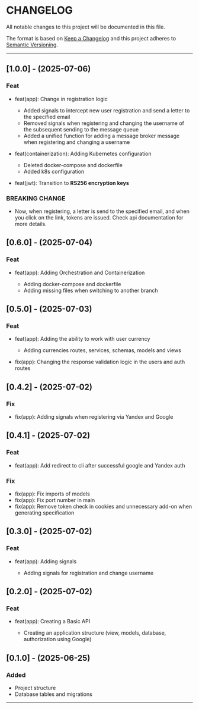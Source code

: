 # CHANGELOG

All notable changes to this project will be documented in this file.

The format is based on [Keep a Changelog](https://keepachangelog.com/en/1.1.0/) and this project adheres to [Semantic Versioning](https://semver.org).

---

## [1.0.0] - (2025-07-06)

### Feat

- feat(app): Change in registration logic

    - Added signals to intercept new user registration and send a letter to the specified email
    - Removed signals when registering and changing the username of the subsequent sending to the message queue
    - Added a unified function for adding a message broker message when registering and changing a username

- feat(containerization): Adding Kubernetes configuration
    
    - Deleted docker-compose and dockerfile
    - Added k8s configuration

- feat(jwt): Transition to **RS256 encryption keys**

### BREAKING CHANGE

- Now, when registering, a letter is send to the specified email, and when you click on the link, tokens are issued. Check api documentation for more details.

## [0.6.0] - (2025-07-04)

### Feat

- feat(app): Adding Orchestration and Containerization

    - Adding docker-compose and dockerfile
    - Adding missing files when switching to another branch


## [0.5.0] - (2025-07-03)

### Feat

- feat(app): Adding the ability to work with user currency

    - Adding currencies routes, services, schemas, models and views

- fix(app): Changing the response validation logic in the users and auth routes

## [0.4.2] - (2025-07-02)

### Fix

- fix(app): Adding signals when registering via Yandex and Google

## [0.4.1] - (2025-07-02)

### Feat

- feat(app): Add redirect to cli after successful google and Yandex auth

### Fix

- fix(app): Fix imports of models
- fix(app): Fix port number in main
- fix(app): Remove token check in cookies and unnecessary add-on when generating specification

## [0.3.0] - (2025-07-02)

### Feat

- feat(app): Adding signals

    - Adding signals for registration and change username

## [0.2.0] - (2025-07-02)

### Feat

- feat(app): Creating a Basic API

    - Creating an application structure (view, models, database, authorization using Google)

## [0.1.0] - (2025-06-25)

### Added
- Project structure
- Database tables and migrations

---
